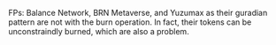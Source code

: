 FPs: Balance Network, BRN Metaverse, and Yuzumax as their guradian pattern are not with the burn operation.
In fact, their tokens can be unconstraindly burned, which are also a problem.
